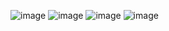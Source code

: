 ​![image](https://github.com/Jiyarathore/Leetcode/assets/96529109/20740ca5-5bea-4ba1-bdc8-d76e3e4ea009)
![image](https://github.com/Jiyarathore/Leetcode/assets/96529109/acd00c85-7ddb-4c52-837f-f209e92cc947)
![image](https://github.com/Jiyarathore/Leetcode/assets/96529109/de723f6d-f925-4031-b27f-780853bc81c2)
![image](https://github.com/Jiyarathore/Leetcode/assets/96529109/419ecfe4-aa5f-492b-8cee-795da457bc52)
